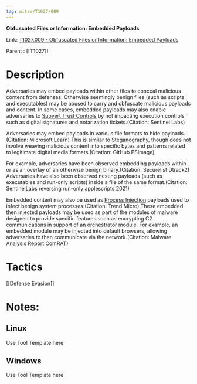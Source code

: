 ```yaml
---
tag: mitre/T1027/009
---
```


**Obfuscated Files or Information: Embedded Payloads**

Link: [T1027.009 - Obfuscated Files or Information: Embedded Payloads](https://attack.mitre.org/techniques/T1027/009)

Parent : [[T1027]]


# Description

Adversaries may embed payloads within other files to conceal malicious content from defenses. Otherwise seemingly benign files (such as scripts and executables) may be abused to carry and obfuscate malicious payloads and content. In some cases, embedded payloads may also enable adversaries to [Subvert Trust Controls](https://attack.mitre.org/techniques/T1553) by not impacting execution controls such as digital signatures and notarization tickets.(Citation: Sentinel Labs) 

Adversaries may embed payloads in various file formats to hide payloads.(Citation: Microsoft Learn) This is similar to [Steganography](https://attack.mitre.org/techniques/T1027/003), though does not involve weaving malicious content into specific bytes and patterns related to legitimate digital media formats.(Citation: GitHub PSImage) 

For example, adversaries have been observed embedding payloads within or as an overlay of an otherwise benign binary.(Citation: Securelist Dtrack2) Adversaries have also been observed nesting payloads (such as executables and run-only scripts) inside a file of the same format.(Citation: SentinelLabs reversing run-only applescripts 2021) 

Embedded content may also be used as [Process Injection](https://attack.mitre.org/techniques/T1055) payloads used to infect benign system processes.(Citation: Trend Micro) These embedded then injected payloads may be used as part of the modules of malware designed to provide specific features such as encrypting C2 communications in support of an orchestrator module. For example, an embedded module may be injected into default browsers, allowing adversaries to then communicate via the network.(Citation: Malware Analysis Report ComRAT)

# Tactics


[[Defense Evasion]]


# Notes:

## Linux

Use Tool Template here

## Windows

Use Tool Template here